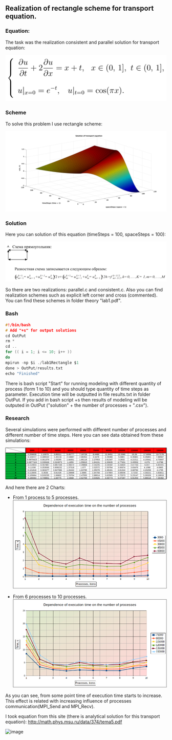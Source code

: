 ## Realization of rectangle scheme for transport equation.
### Equation:
The task was the realization consistent and parallel solution for transport equation: 

![](https://github.com/zigal0/MPI/blob/main/theory/Equation.png)

### Scheme
To solve this problem I use rectangle scheme:

![](https://github.com/zigal0/MPI/blob/main/lab1Rectangle/Results/Solution.png)

### Solution
Here you can solution of this equation (timeSteps = 100, spaceSteps = 100):

![](https://github.com/zigal0/MPI/blob/main/theory/Scheme.png)

So there are two realizations: parallel.c and consistent.c. Also you can find realization schemes such as explicit left corner and cross (commented). 
You can find these schemes in folder theory "lab1.pdf".
### Bash
```c
#!/bin/bash
# Add "+s" for output solutions
cd OutPut
rm *
cd ..
for (( i = 1; i <= 10; i++ ))
do
mpirun -np $i ./lab1Rectangle $1
done > OutPut/results.txt
echo "Finished"

```
There is bash script "Start" for running modeling with different quantity of process (form 1 to 10) and you should type quantity of time steps as parameter. Execution time will be outputted in file results.txt in folder OutPut.
If you add in bash script +s then results of modeling will be outputed in OutPut ("solution" + the number of processes + ".csv").

### Research
Several simulations were performed with different number of processes and different number of time steps. 
Here you can see data obtained from these simulations:

![](https://github.com/zigal0/MPI/blob/main/lab1Rectangle/Results/Table.png)

And here there are 2 Charts:

* From 1 process to 5 processes.
![](https://github.com/zigal0/MPI/blob/main/lab1Rectangle/Results/From1To5.png)

* From 6 processes to 10 processes.
![](https://github.com/zigal0/MPI/blob/main/lab1Rectangle/Results/From6To10.png)

As you can see, from some point time of execution time starts to increase. This effect is related with increasing influence of processes communication(MPI_Send and MPI_Recv).


I took equation from this site (there is analytical solution for this transport equation): http://math.phys.msu.ru/data/374/tema5.pdf

![image](https://user-images.githubusercontent.com/43552875/115744180-0095ae80-a39b-11eb-9322-118fc35017cd.png)
